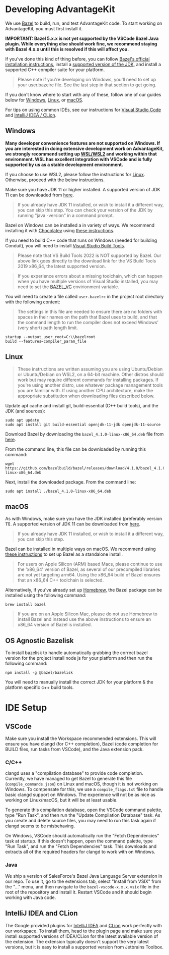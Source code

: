 # Developing AdvantageKit

We use [Bazel](https://bazel.build/) to build, run, and test AdvantageKit code. To start working on AdvantageKit, you must first install it.

**IMPORTANT: Bazel 5.x.x is not yet supported by the VSCode Bazel Java plugin. While everything else should work fine, we recommend staying with Bazel 4.x.x until this is resolved if this will affect you.**

If you've done this kind of thing before, you can follow [Bazel's official installation instructions](https://docs.bazel.build/versions/main/install.html), install a [supported version of the JDK](https://adoptium.net/?variant=openjdk11&jvmVariant=hotspot), and install a supported C++ compiler suite for your platform.

> Please note if you're developing on Windows, you'll need to set up your user.bazelrc file. See the last step in that section to get going.

If you don't know where to start with any of these, follow one of our guides below for [Windows](#windows), [Linux](#linux), or [macOS](#macos).

For tips on using common IDEs, see our instructions for [Visual Studio Code](#vscode) and [IntelliJ IDEA / CLion](#intellij-idea-and-clion).

## Windows

**Many developer convenience features are not supported on Windows. If you are interested in doing extensive development work on AdvantageKit, we strongly recommend setting up [WSL/WSL2](https://docs.microsoft.com/en-us/windows/wsl/install) and working within that environment. WSL has excellent integration with VSCode and is fully supported by us as a stable development environment.**

If you choose to use WSL2, please follow the instructions for [Linux](#linux). Otherwise, proceed with the below instructions.

Make sure you have JDK 11 or higher installed. A supported version of JDK 11 can be downloaded from [here](https://adoptium.net/?variant=openjdk11&jvmVariant=hotspot).

> If you already have JDK 11 installed, or wish to install it a different way, you can skip this step. You can check your version of the JDK by running "java -version" in a command prompt.

Bazel on Windows can be installed a in variety of ways. We recommend installing it with [Chocolatey](https://chocolatey.org/install#install-step2) using [these instructions](https://docs.bazel.build/versions/main/install-windows.html#using-chocolatey).

If you need to build C++ code that runs on Windows (needed for building Conduit), you will need to install [Visual Studio Build Tools](https://download.visualstudio.microsoft.com/download/pr/33439e30-02ff-417f-b6ef-927e424e84c9/cff2eb1a766df58fa77a9a89e7fc1765cc419c3175cd26bb0c97806649ab0981/vs_BuildTools.exe).

> Please note that VS Build Tools 2022 is NOT supported by Bazel. Our above link goes directly to the download link for the VS Build Tools 2019 x86_64, the latest supported version.

> If you experience errors about a missing toolchain, which can happen when you have multiple versions of Visual Studio installed, you may need to set the [BAZEL_VC](https://docs.bazel.build/versions/main/windows.html#build-c-with-msvc) envirionment variable.

You will need to create a file called `user.bazelrc` in the project root directory with the following content:

> The settings in this file are needed to ensure there are no folders with spaces in their names on the path that Bazel uses to build, and that the command length to run the compiler does not exceed Windows' (very short) path length limit.

```
startup --output_user_root=C:\\bazelroot
build --features=compiler_param_file
```

## Linux

> These instructions are written assuming you are using Ubuntu/Debian or Ubuntu/Debian on WSL2, on a 64-bit machine. Other distros should work but may require different commands for installing packages. If you're using another distro, use whatever package management tools you are familiar with. If using another CPU architecture, make the appropriate substitution when downloading files described below.

Update apt cache and install git, build-essential (C++ build tools), and the JDK (and sources):

```console
sudo apt update
sudo apt install git build-essential openjdk-11-jdk openjdk-11-source
```

Download Bazel by downloading the `bazel_4.1.0-linux-x86_64.deb` file from [here](https://github.com/bazelbuild/bazel/releases/tag/4.1.0).

From the command line, this file can be downloaded by running this command:

```console
wget https://github.com/bazelbuild/bazel/releases/download/4.1.0/bazel_4.1.0-linux-x86_64.deb
```

Next, install the downloaded package. From the command line:

```console
sudo apt install ./bazel_4.1.0-linux-x86_64.deb
```

## macOS

As with Windows, make sure you have the JDK installed (preferably version 11). A supported version of JDK 11 can be downloaded from [here](https://adoptium.net/?variant=openjdk11&jvmVariant=hotspot).

> If you already have JDK 11 installed, or wish to install it a different way, you can skip this step.

Bazel can be installed in multiple ways on macOS. We recommend using [these instructions](https://docs.bazel.build/versions/main/install-os-x.html#install-with-installer-mac-os-x) to set up Bazel as a standalone install.

> For users on Apple Silicon (ARM) based Macs, please continue to use the 'x86_64' version of Bazel, as several of our precompiled libraries are not yet targeting arm64. Using the x86_64 build of Bazel ensures that an x86_64 C++ toolchain is selected.

Alternatively, if you've already set up [Homebrew](https://docs.bazel.build/versions/main/install-os-x.html#install-with-installer-mac-os-x), the Bazel package can be installed using the following command:

```
brew install bazel
```

> If you are on an Apple Silicon Mac, please do not use Homebrew to install Bazel and instead use the above instructions to ensure an x86_64 version of Bazel is installed.

## OS Agnostic Bazelisk
To install bazelisk to handle automatically grabbing the correct bazel version for the project install node js for your platform and then run the following command:

```
npm install -g @bazel/bazelisk
```
You will need to manually install the correct JDK for your platform & the platform specific c++ build tools.

# IDE Setup

## VSCode

Make sure you install the Workspace recommended extensions. This will ensure you have clangd (for C++ completion), Bazel (code completion for BUILD files, run tasks from VSCode), and the Java extension pack.

### C/C++

clangd uses a "compilation database" to provide code completion. Currently, we have managed to get Bazel to generate this file (`compile_commands.json`) on Linux and macOS, though it is not working on Windows. To compensate for this, we use a `compile_flags.txt` file to handle basic clangd support on Windows. The experience will not be as nice as working on Linux/macOS, but it will be at least usable.

To generate this compilation database, open the VSCode command palette, type "Run Task", and then run the "Update Compilation Database" task. As you create and delete source files, you may need to run this task again if clangd seems to be misbehaving.

On Windows, VSCode should automatically run the "Fetch Dependencies" task at startup. If this doesn't happen, open the command palette, type "Run Task", and run the "Fetch Dependencies" task. This downloads and extracts all of the required headers for clangd to work with on Windows.

### Java

We ship a version of SalesForce's Bazel Java Language Server extension in our repo. To use it, go to the extensions tab, select "Install from VSIX" from the "..." menu, and then navigate to the `bazel-vscode-x.x.x.vsix` file in the root of the repository and install it. Restart VSCode and it should begin working with Java code.

## IntelliJ IDEA and CLion

The Google provided plugins for [IntelliJ IDEA](https://plugins.jetbrains.com/plugin/8609-bazel) and [CLion](https://plugins.jetbrains.com/plugin/9554-bazel) work perfectly with our workspace. To install them, head to the plugin page and make sure you install supported versions of IDEA/CLion for the latest available version of the extension. The extension typically doesn't support the very latest versions, but it is easy to install a supported version from Jetbrains Toolbox.
